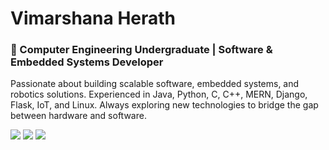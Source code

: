 # Vimarshana Herath

### 🚀 Computer Engineering Undergraduate | Software & Embedded Systems Developer
Passionate about building scalable software, embedded systems, and robotics solutions. Experienced in Java, Python, C, C++, MERN, Django, Flask, IoT, and Linux. Always exploring new technologies to bridge the gap between hardware and software.

<img src="https://github-readme-stats.vercel.app/api/top-langs/?username=ravinduHV&theme=dark&hide_border=false&include_all_commits=true&count_private=true&layout=compact">
<img src="https://github-readme-stats.vercel.app/api?username=ravinduHV&show_icons=true&locale=en">
<!--img src="https://github-contributor-stats.vercel.app/api?username=ravinduHV&limit=5&theme=dark&combine_all_yearly_contributions=true">-->
<img src="https://github-profile-trophy.vercel.app/?username=ravinduHV&theme=radical&no-frame=false&no-bg=true&margin-w=4">
